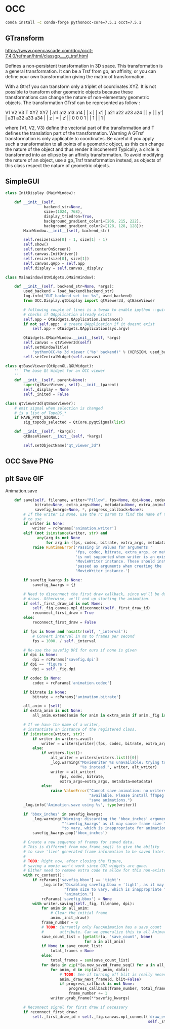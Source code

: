 # OCC

```bash
conda install -c conda-forge pythonocc-core=7.5.1 occt=7.5.1
```

## GTransform

<https://www.opencascade.com/doc/occt-7.4.0/refman/html/classgp___g_trsf.html>

Defines a non-persistent transformation in 3D space.
This transformation is a general transformation.
It can be a Trsf from gp, an affinity, or you can define your own transformation giving the matrix of transformation.

With a Gtrsf you can transform only a triplet of coordinates XYZ.
It is not possible to transform other geometric objects because
these transformations can change the nature of non-elementary geometric objects.
The transformation GTrsf can be represented as follow :

V1 V2 V3 T XYZ XYZ | a11 a12 a13 a14 | | x | | x'| | a21 a22 a23 a24 | | y | | y'| | a31 a32 a33 a34 | | z | = | z'| | 0 0 0 1 | | 1 | | 1 |

where {V1, V2, V3} define the vectorial part of the transformation and T defines the translation part of the transformation.
Warning A GTrsf transformation is only applicable to coordinates.
Be careful if you apply such a transformation to all points of a geometric object,
as this can change the nature of the object and thus render it incoherent!
Typically, a circle is transformed into an ellipse by an affinity transformation.
To avoid modifying the nature of an object, use a gp_Trsf transformation instead, as objects of this class respect the nature of geometric objects.

## SimpleGUI

```Python
class InitDisplay (MainWindow):

    def __init__(self,
                 backend_str=None,
                 size=(1024, 768),
                 display_triedron=True,
                 background_gradient_color1=[206, 215, 222],
                 background_gradient_color2=[128, 128, 128]):
        MainWindow.__init__(self, backend_str)

        self.resize(size[0] - 1, size[1] - 1)
        self.show()
        self.centerOnScreen()
        self.canvas.InitDriver()
        self.resize(size[0], size[1])
        self.canvas.qApp = self.app
        self.display = self.canvas._display

class MainWindow(QtWidgets.QMainWindow):

    def __init__(self, backend_str=None, *args):
        used_backend = load_backend(backend_str)
        log.info("GUI backend set to: %s", used_backend)
        from OCC.Display.qtDisplay import qtViewer3d, qtBaseViewer

        # following couple of lines is a tweak to enable ipython --gui='qt'
        # checks if QApplication already exists
        self.app = QtWidgets.QApplication.instance()
        if not self.app:  # create QApplication if it doesnt exist
            self.app = QtWidgets.QApplication(sys.argv)

        QtWidgets.QMainWindow.__init__(self, *args)
        self.canvas = qtViewer3d(self)
        self.setWindowTitle(
            "pythonOCC-%s 3d viewer ('%s' backend)" % (VERSION, used_backend))
        self.setCentralWidget(self.canvas)

class qtBaseViewer(QtOpenGL.QGLWidget):
    ''' The base Qt Widget for an OCC viewer
    '''
    def __init__(self, parent=None):
        super(qtBaseViewer, self).__init__(parent)
        self._display = None
        self._inited = False

class qtViewer3d(qtBaseViewer):
    # emit signal when selection is changed
    # is a list of TopoDS_*
    if HAVE_PYQT_SIGNAL:
        sig_topods_selected = QtCore.pyqtSignal(list)

    def __init__(self, *kargs):
        qtBaseViewer.__init__(self, *kargs)

        self.setObjectName("qt_viewer_3d")

```

## OCC Save PNG

## plt Save GIF

Animation.save

```Python
    def save(self, filename, writer="Pillow", fps=None, dpi=None, codec=None,
             bitrate=None, extra_args=None, metadata=None, extra_anim=None,
             savefig_kwargs=None, *, progress_callback=None):
        # If the writer is None, use the rc param to find the name of the one
        # to use
        if writer is None:
            writer = rcParams['animation.writer']
        elif (not isinstance(writer, str) and
              any(arg is not None
                  for arg in (fps, codec, bitrate, extra_args, metadata))):
            raise RuntimeError('Passing in values for arguments '
                               'fps, codec, bitrate, extra_args, or metadata '
                               'is not supported when writer is an existing '
                               'MovieWriter instance. These should instead be '
                               'passed as arguments when creating the '
                               'MovieWriter instance.')

        if savefig_kwargs is None:
            savefig_kwargs = {}

        # Need to disconnect the first draw callback, since we'll be doing
        # draws. Otherwise, we'll end up starting the animation.
        if self._first_draw_id is not None:
            self._fig.canvas.mpl_disconnect(self._first_draw_id)
            reconnect_first_draw = True
        else:
            reconnect_first_draw = False

        if fps is None and hasattr(self, '_interval'):
            # Convert interval in ms to frames per second
            fps = 1000. / self._interval

        # Re-use the savefig DPI for ours if none is given
        if dpi is None:
            dpi = rcParams['savefig.dpi']
        if dpi == 'figure':
            dpi = self._fig.dpi

        if codec is None:
            codec = rcParams['animation.codec']

        if bitrate is None:
            bitrate = rcParams['animation.bitrate']

        all_anim = [self]
        if extra_anim is not None:
            all_anim.extend(anim for anim in extra_anim if anim._fig is self._fig)

        # If we have the name of a writer,
        # instantiate an instance of the registered class.
        if isinstance(writer, str):
            if writer in writers.avail:
                writer = writers[writer](fps, codec, bitrate, extra_args=extra_args, metadata=metadata)
            else:
                if writers.list():
                    alt_writer = writers[writers.list()[0]]
                    _log.warning("MovieWriter %s unavailable; trying to use "
                                 "%s instead.", writer, alt_writer)
                    writer = alt_writer(
                        fps, codec, bitrate,
                        extra_args=extra_args, metadata=metadata)
                else:
                    raise ValueError("Cannot save animation: no writers are "
                                     "available. Please install ffmpeg to "
                                     "save animations.")
        _log.info('Animation.save using %s', type(writer))

        if 'bbox_inches' in savefig_kwargs:
            _log.warning("Warning: discarding the 'bbox_inches' argument in "
                         "'savefig_kwargs' as it may cause frame size "
                         "to vary, which is inappropriate for animation.")
            savefig_kwargs.pop('bbox_inches')

        # Create a new sequence of frames for saved data.
        # This is different from new_frame_seq() to give the ability
        # to save 'live' generated frame information to be saved later.
        #
        # TODO: Right now, after closing the figure,
        # saving a movie won't work since GUI widgets are gone.
        # Either need to remove extra code to allow for this non-existent use case or find a way to make it work.
        with rc_context():
            if rcParams['savefig.bbox'] == 'tight':
                _log.info("Disabling savefig.bbox = 'tight', as it may cause "
                          "frame size to vary, which is inappropriate for "
                          "animation.")
                rcParams['savefig.bbox'] = None
            with writer.saving(self._fig, filename, dpi):
                for anim in all_anim:
                    # Clear the initial frame
                    anim._init_draw()
                frame_number = 0
                # TODO: Currently only FuncAnimation has a save_count
                #       attribute. Can we generalize this to all Animations?
                save_count_list = [getattr(a, 'save_count', None)
                                   for a in all_anim]
                if None in save_count_list:
                    total_frames = None
                else:
                    total_frames = sum(save_count_list)
                for data in zip(*[a.new_saved_frame_seq() for a in all_anim]):
                    for anim, d in zip(all_anim, data):
                        # TODO: See if turning off blit is really necessary
                        anim._draw_next_frame(d, blit=False)
                        if progress_callback is not None:
                            progress_callback(frame_number, total_frames)
                            frame_number += 1
                    writer.grab_frame(**savefig_kwargs)

        # Reconnect signal for first draw if necessary
        if reconnect_first_draw:
            self._first_draw_id = self._fig.canvas.mpl_connect('draw_event',
                                                               self._start)

```
